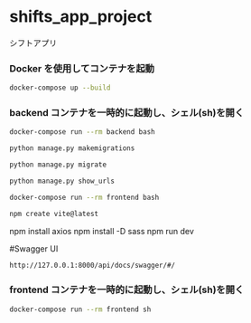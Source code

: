 # shifts_app_project
シフトアプリ

### **Docker を使用してコンテナを起動**
```bash
docker-compose up --build
```

### **backend コンテナを一時的に起動し、シェル(sh)を開く**
```bash
docker-compose run --rm backend bash

```

```bash
python manage.py makemigrations

```

```bash
python manage.py migrate

```


```bash
python manage.py show_urls

```



```bash
docker-compose run --rm frontend bash

```

```bash
npm create vite@latest
```

npm install axios
npm install -D sass
npm run dev


#Swagger UI
```bash
http://127.0.0.1:8000/api/docs/swagger/#/

```


### **frontend コンテナを一時的に起動し、シェル(sh)を開く**
```bash
docker-compose run --rm frontend sh
```

